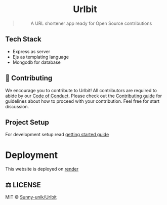 <div align="center">

# Urlbit

> A URL shortener app ready for Open Source contributions

</div>

## Tech Stack

- Express as server
- Ejs as templating language
- Mongodb for database

## 🤝 Contributing

We encourage you to contribute to Urlbit! All contributors are required to abide by our [Code of Conduct](/docs/Code-of-conduct.md). Please check out the [Contributing guide](/docs/Contributing.md) for guidelines about how to proceed with your contribution.
Feel free for start discussion.

## Project Setup

For development setup read [getting started guide](/docs/Getting-started-guide.md)

# Deployment

This website is deployed on [render](https://render.com)

## ⚖️ LICENSE

MIT © [Sunny-unik/Urlbit](LICENSE)
